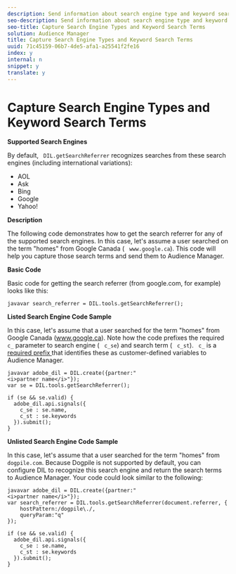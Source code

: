 ```yaml
---
description: Send information about search engine type and keyword searches to Audience Manager.
seo-description: Send information about search engine type and keyword searches to Audience Manager.
seo-title: Capture Search Engine Types and Keyword Search Terms
solution: Audience Manager
title: Capture Search Engine Types and Keyword Search Terms
uuid: 71c45159-06b7-4de5-afa1-a25541f2fe16
index: y
internal: n
snippet: y
translate: y
---
```


# Capture Search Engine Types and Keyword Search Terms

**Supported Search Engines** 

By default, ` DIL.getSearchReferrer` recognizes searches from these search engines (including international variations): 
* AOL
* Ask
* Bing
* Google
* Yahoo!


**Description** 

The following code demonstrates how to get the search referrer for any of the supported search engines. In this case, let's assume a user searched on the term "homes" from Google Canada ( ` www.google.ca`). This code will help you capture those search terms and send them to Audience Manager. 

**Basic Code** 

Basic code for getting the search referrer (from google.com, for example) looks like this: 
```
javavar search_referrer = DIL.tools.getSearchReferrer();
```


**Listed Search Engine Code Sample** 

In this case, let's assume that a user searched for the term "homes" from Google Canada (www.google.ca). Note how the code prefixes the required ` c_` parameter to search engine ( ` c_se`) and search term ( ` c_st`). ` c_` is a [ required prefix ](../../../c_features/c_tb_overview/c_tb_reference/r_tb_variable_prefixes.md#reference_E6F1E4257F664FC2A797C406BF147ABC) that identifies these as customer-defined variables to Audience Manager. 
```
javavar adobe_dil = DIL.create({partner:" 
<i>partner name</i>"}); 
var se = DIL.tools.getSearchReferrer(); 
 
if (se && se.valid) { 
  adobe_dil.api.signals({ 
    c_se : se.name, 
    c_st : se.keywords 
  }).submit(); 
}
```


**Unlisted Search Engine Code Sample** 

In this case, let's assume that a user searched for the term "homes" from ` dogpile.com`. Because Dogpile is not supported by default, you can configure DIL to recognize this search engine and return the search terms to Audience Manager. Your code could look similar to the following: 
```
javavar adobe_dil = DIL.create({partner:" 
<i>partner name</i>"}); 
var search_referrer = DIL.tools.getSearchReferrer(document.referrer, {  
    hostPattern:/dogpile\./, 
    queryParam:"q" 
}); 
 
if (se && se.valid) { 
  adobe_dil.api.signals({ 
    c_se : se.name, 
    c_st : se.keywords 
  }).submit(); 
}
```

